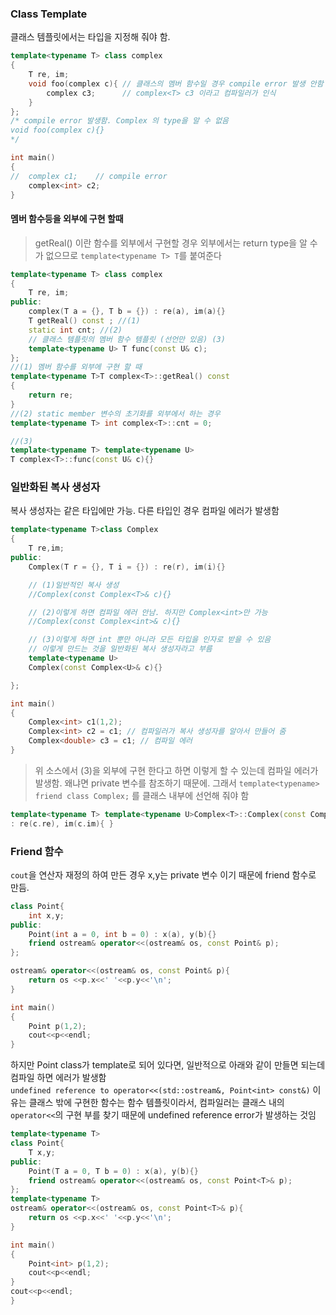 ### Class Template

클래스 템플릿에서는 타입을 지정해 줘야 함.

``` cpp
template<typename T> class complex
{
    T re, im;
    void foo(complex c){ // 클래스의 멤버 함수일 경우 compile error 발생 안함
        complex c3;      // complex<T> c3 이라고 컴파일러가 인식
    }
};
/* compile error 발생함. Complex 의 type을 알 수 없음 
void foo(complex c){}
*/

int main()
{
//  complex c1;    // compile error
    complex<int> c2;
}
```

#### 멤버 함수등을 외부에 구현 할때

> getReal() 이란 함수를 외부에서 구현할 경우 외부에서는 return type을 알 수가 없으므로
`template<typename T> T`를 붙여준다

``` cpp
template<typename T> class complex
{
    T re, im;
public:
    complex(T a = {}, T b = {}) : re(a), im(a){}
    T getReal() const ; //(1)
    static int cnt; //(2)
    // 클래스 템플릿의 멤버 함수 템플릿 (선언만 있음) (3)
    template<typename U> T func(const U& c);    
};
//(1) 멤버 함수를 외부에 구현 할 때
template<typename T>T complex<T>::getReal() const
{
    return re;
}
//(2) static member 변수의 초기화를 외부에서 하는 경우
template<typename T> int complex<T>::cnt = 0;

//(3)
template<typename T> template<typename U>
T complex<T>::func(const U& c){}
```

### 일반화된 복사 생성자

복사 생성자는 같은 타입에만 가능. 다른 타입인 경우 컴파일 에러가 발생함

``` cpp
template<typename T>class Complex
{
    T re,im;
public:
    Complex(T r = {}, T i = {}) : re(r), im(i){}

    // (1)일반적인 복사 생성
    //Complex(const Complex<T>& c){}

    // (2)이렇게 하면 컴파일 에러 안남. 하지만 Complex<int>만 가능
    //Complex(const Complex<int>& c){}

    // (3)이렇게 하면 int 뿐만 아니라 모든 타입을 인자로 받을 수 있음
    // 이렇게 만드는 것을 일반화된 복사 생성자라고 부름
    template<typename U>
    Complex(const Complex<U>& c){}

};

int main()
{
    Complex<int> c1(1,2);
    Complex<int> c2 = c1; // 컴파일러가 복사 생성자를 알아서 만들어 줌
    Complex<double> c3 = c1; // 컴파일 에러
}
```

> 위 소스에서 (3)을 외부에 구현 한다고 하면 이렇게 할 수 있는데 컴파일 에러가 발생함. 왜냐면 private 변수를 참조하기 때문에. 그래서 `template<typename> friend class Complex;` 를 클래스 내부에 선언해 줘야 함

``` cpp
template<typename T> template<typename U>Complex<T>::Complex(const Complex<U>& c)
: re(c.re), im(c.im){ }
```

### Friend 함수

`cout`을 연산자 재정의 하여 만든 경우 x,y는 private 변수 이기 때문에 friend 함수로 만듬. 

``` cpp
class Point{
    int x,y;
public:
    Point(int a = 0, int b = 0) : x(a), y(b){}
    friend ostream& operator<<(ostream& os, const Point& p);
};

ostream& operator<<(ostream& os, const Point& p){
    return os <<p.x<<' '<<p.y<<'\n';
}

int main()
{
    Point p(1,2);
    cout<<p<<endl;
}
```

하지만 Point class가 template로 되어 있다면, 일반적으로 아래와 같이 만들면 되는데
컴파일 하면 에러가 발생함  
`undefined reference to operator<<(std::ostream&, Point<int> const&)`
이유는 클래스 밖에 구현한 함수는 함수 템플릿이라서, 컴파일러는 클래스 내의 `operator<<`의 구현 부를 찾기 때문에 undefined reference error가 발생하는 것임

``` cpp
template<typename T>
class Point{
    T x,y;
public:
    Point(T a = 0, T b = 0) : x(a), y(b){}
    friend ostream& operator<<(ostream& os, const Point<T>& p);
};
template<typename T>
ostream& operator<<(ostream& os, const Point<T>& p){
    return os <<p.x<<' '<<p.y<<'\n';
}

int main()
{
    Point<int> p(1,2);
    cout<<p<<endl;
}
cout<<p<<endl;
}
```